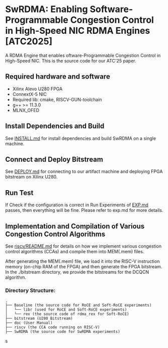 # SwRDMA: Enabling Software-Programmable Congestion Control in High-Speed NIC RDMA Engines [ATC2025]


A RDMA Engine that enables oftware-Programmable Congestion Control in High-Speed
NIC. This is the source code for our ATC'25 paper.


## Required hardware and software

- Xilinx Alevo U280 FPGA
- ConnextX-5 NIC
- Required lib: cmake, RISCV-GUN-toolchain
- g++ >= 11.3.0
- MLNX_OFED 


## Install Dependencies and Build
See [INSTALL.md](./doc/INSTALL.md) for install dependencies and build SwRDMA on a single machine.

## Connect and Deploy Bitstream
See [DEPLOY.md](./doc/DEPLOY.md) for connecting to our artifact machine and  deploying FPGA bitstream on Xilinx U280.

## Run Test
If Check if the configuration is correct in Run Experiments of [EXP.md](./doc/EXP.md) passes, then everything will be fine. Please refer to exp.md for more details.


## Implementation and Compilation of Various Congestion Control Algorithms

See [riscv/README.md](./riscv/README.md) for details on how we implement various congestion control algorithms (CCAs) and compile them into MEM(.mem) files.

After generating the MEM(.mem) file, we load it into the RISC-V instruction memory (on-chip RAM of the FPGA) and then generate the FPGA bitstream. In the ./bitstream directory, we provide the bitstreams for the DCQCN algorithm.

### Directory Structure:

~~~
.
├── Baseline (the source code for RoCE and Soft-RoCE experiments)
│   └── libr (used for RoCE and Soft-RoCE experiments)
│   └── rex (the source code of rdma_rex for Soft-RoCE)
├── bitstream (U280 Bitstream)
├── doc (User Manual)
├── riscv (the CCA code running on RISC-V)
├── SwRDMA (the source code for SwRDMA experiments)
~~~


s